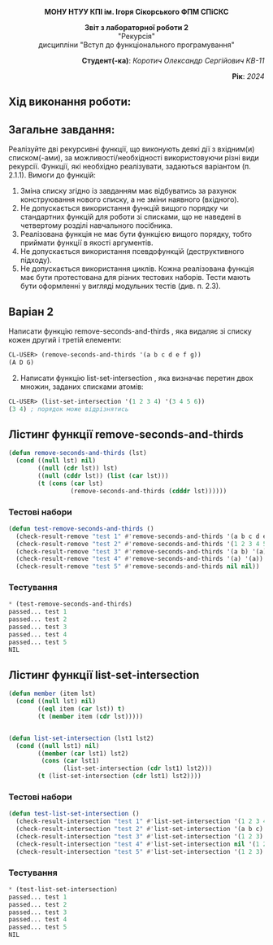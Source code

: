 <p align="center"><b>МОНУ НТУУ КПІ ім. Ігоря Сікорського ФПМ СПіСКС</b></p>
<p align="center">
<b>Звіт з лабораторної роботи 2</b><br/>
"Рекурсія"<br/>
дисципліни "Вступ до функціонального програмування"
</p>

<p align="right"><b>Студент(-ка)</b>: <i>Коротич Олександр Сергійович КВ-11</i><p>
<p align="right"><b>Рік</b>: <i>2024</i><p>

## Хід виконання роботи:

## Загальне завдання:

Реалізуйте дві рекурсивні функції, що виконують деякі дії з вхідним(и) списком(-ами), за
можливості/необхідності використовуючи різні види рекурсії. Функції, які необхідно
реалізувати, задаються варіантом (п. 2.1.1). Вимоги до функцій:
1. Зміна списку згідно із завданням має відбуватись за рахунок конструювання нового
списку, а не зміни наявного (вхідного).
2. Не допускається використання функцій вищого порядку чи стандартних функцій
для роботи зі списками, що не наведені в четвертому розділі навчального
посібника.
3. Реалізована функція не має бути функцією вищого порядку, тобто приймати функції
в якості аргументів.
4. Не допускається використання псевдофункцій (деструктивного підходу).
5. Не допускається використання циклів.
Кожна реалізована функція має бути протестована для різних тестових наборів. Тести
мають бути оформленні у вигляді модульних тестів (див. п. 2.3).

## Варіан 2

Написати функцію remove-seconds-and-thirds , яка видаляє зі списку кожен другий
і третій елементи:
```lisp
CL-USER> (remove-seconds-and-thirds '(a b c d e f g))
(A D G)
```
2. Написати функцію list-set-intersection , яка визначає перетин двох множин,
заданих списками атомів:
```lisp
CL-USER> (list-set-intersection '(1 2 3 4) '(3 4 5 6))
(3 4) ; порядок може відрізнятись
```

## Лістинг функції remove-seconds-and-thirds
```lisp
(defun remove-seconds-and-thirds (lst)
  (cond ((null lst) nil)
        ((null (cdr lst)) lst)
        ((null (cddr lst)) (list (car lst)))
        (t (cons (car lst) 
                 (remove-seconds-and-thirds (cdddr lst))))))
```
### Тестові набори
```lisp
(defun test-remove-seconds-and-thirds ()
  (check-result-remove "test 1" #'remove-seconds-and-thirds '(a b c d e f g) '(a d g))
  (check-result-remove "test 2" #'remove-seconds-and-thirds '(1 2 3 4 5) '(1 4))
  (check-result-remove "test 3" #'remove-seconds-and-thirds '(a b) '(a))
  (check-result-remove "test 4" #'remove-seconds-and-thirds '(a) '(a))
  (check-result-remove "test 5" #'remove-seconds-and-thirds nil nil))
```
### Тестування
```lisp
* (test-remove-seconds-and-thirds)
passed... test 1
passed... test 2
passed... test 3
passed... test 4
passed... test 5
NIL
```
## Лістинг функції list-set-intersection
```lisp
(defun member (item lst)
  (cond ((null lst) nil)
        ((eql item (car lst)) t)
        (t (member item (cdr lst)))))


(defun list-set-intersection (lst1 lst2)
  (cond ((null lst1) nil)
        ((member (car lst1) lst2)
         (cons (car lst1) 
               (list-set-intersection (cdr lst1) lst2)))
        (t (list-set-intersection (cdr lst1) lst2))))
```
### Тестові набори
```lisp
(defun test-list-set-intersection ()
  (check-result-intersection "test 1" #'list-set-intersection '(1 2 3 4) '(3 4 5 6) '(3 4))
  (check-result-intersection "test 2" #'list-set-intersection '(a b c) '(d e f) nil)
  (check-result-intersection "test 3" #'list-set-intersection '(1 2 3) '(1 2 3) '(1 2 3))
  (check-result-intersection "test 4" #'list-set-intersection nil '(1 2 3) nil)
  (check-result-intersection "test 5" #'list-set-intersection '(1 2 3) nil nil))
```
### Тестування
```lisp
* (test-list-set-intersection)
passed... test 1
passed... test 2
passed... test 3
passed... test 4
passed... test 5
NIL
```